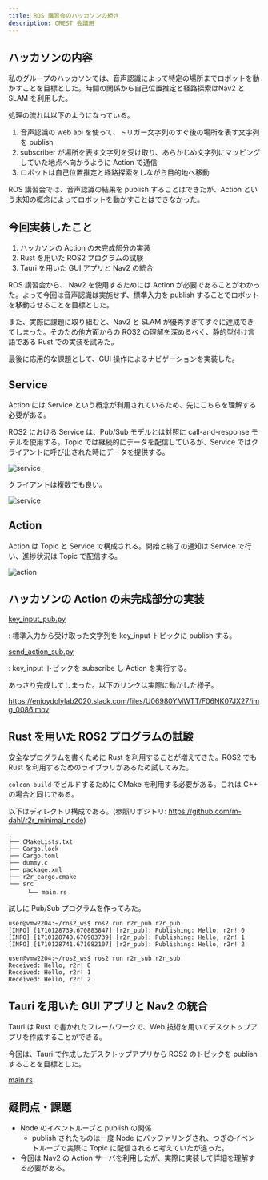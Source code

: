 ```yaml
---
title: ROS 講習会のハッカソンの続き
description: CREST 会議用
---
```


## ハッカソンの内容

私のグループのハッカソンでは、音声認識によって特定の場所までロボットを動かすことを目標とした。時間の関係から自己位置推定と経路探索はNav2 と SLAM を利用した。

処理の流れは以下のようになっている。

1. 音声認識の web api を使って、トリガー文字列のすぐ後の場所を表す文字列を publish
2. subscriber が場所を表す文字列を受け取り、あらかじめ文字列にマッピングしていた地点へ向かうように Action で通信
3. ロボットは自己位置推定と経路探索をしながら目的地へ移動

ROS 講習会では、音声認識の結果を publish することはできたが、Action という未知の概念によってロボットを動かすことはできなかった。

## 今回実装したこと

1. ハッカソンの Action の未完成部分の実装
2. Rust を用いた ROS2 プログラムの試験
3. Tauri を用いた GUI アプリと Nav2 の統合

ROS 講習会から、 Nav2 を使用するためには Action が必要であることがわかった。よって今回は音声認識は実施せず、標準入力を publish することでロボットを移動させることを目標とした。

また、実際に課題に取り組むと、Nav2 と SLAM が優秀すぎてすぐに達成できてしまった。そのため他方面からの ROS2 の理解を深めるべく、静的型付け言語である Rust での実装を試みた。

最後に応用的な課題として、GUI 操作によるナビゲーションを実装した。

## Service

Action には Service という概念が利用されているため、先にこちらを理解する必要がある。

ROS2 における Service は、Pub/Sub モデルとは対照に call-and-response モデルを使用する。Topic では継続的にデータを配信しているが、Service ではクライアントに呼び出された時にデータを提供する。

![service](https://docs.ros.org/en/foxy/_images/Service-SingleServiceClient.gif)

クライアントは複数でも良い。

![service](https://docs.ros.org/en/foxy/_images/Service-MultipleServiceClient.gif)

## Action

Action は Topic と Service で構成される。開始と終了の通知は Service で行い、進捗状況は Topic で配信する。

![action](https://docs.ros.org/en/foxy/_images/Action-SingleActionClient.gif)

## ハッカソンの Action の未完成部分の実装

[key_input_pub.py](https://github.com/jme-rs/ros2_ws/blob/main/src/nav2_test/nav2_test/key_input_pub.py)

: 標準入力から受け取った文字列を key_input トピックに publish する。

[send_action_sub.py](https://github.com/jme-rs/ros2_ws/blob/main/src/nav2_test/nav2_test/send_action_sub.py)

: key_input トピックを subscribe し Action を実行する。

あっさり完成してしまった。以下のリンクは実際に動かした様子。

<https://enjoydolylab2020.slack.com/files/U06980YMWTT/F06NK07JX27/img_0086.mov>

## Rust を用いた ROS2 プログラムの試験

安全なプログラムを書くために Rust を利用することが増えてきた。ROS2 でも Rust を利用するためのライブラリがあるため試してみた。

`colcon build` でビルドするために CMake を利用する必要がある。これは C++ の場合と同じである。

以下はディレクトリ構成である。(参照リポジトリ: <https://github.com/m-dahl/r2r_minimal_node>)

```text
.
├── CMakeLists.txt
├── Cargo.lock
├── Cargo.toml
├── dummy.c
├── package.xml
├── r2r_cargo.cmake
└── src
　　  └── main.rs
```

試しに Pub/Sub プログラムを作ってみた。

```text
user@vmw2204:~/ros2_ws$ ros2 run r2r_pub r2r_pub
[INFO] [1710128739.670883847] [r2r_pub]: Publishing: Hello, r2r! 0
[INFO] [1710128740.670983739] [r2r_pub]: Publishing: Hello, r2r! 1
[INFO] [1710128741.671082107] [r2r_pub]: Publishing: Hello, r2r! 2
```

```text
user@vmw2204:~/ros2_ws$ ros2 run r2r_sub r2r_sub
Received: Hello, r2r! 0
Received: Hello, r2r! 1
Received: Hello, r2r! 2
```

## Tauri を用いた GUI アプリと Nav2 の統合

Tauri は Rust で書かれたフレームワークで、Web 技術を用いてデスクトップアプリを作成することができる。

今回は、Tauri で作成したデスクトップアプリから ROS2 のトピックを publish することを目標とした。

[main.rs](https://github.com/jme-rs/ros2_ws/blob/main/src/nav2_tauri/src-tauri/src/main.rs)

## 疑問点・課題

- Node のイベントループと publish の関係
  - publish されたものは一度 Node にバッファリングされ、つぎのイベントループで実際に Topic に配信されると考えていたが違った。
- 今回は Nav2 の Action サーバを利用したが、実際に実装して詳細を理解する必要がある。
